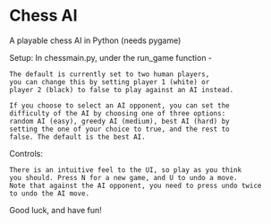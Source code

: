 # Chess AI
A playable chess AI in Python (needs pygame)

Setup: In chessmain.py, under the run_game function - 

    The default is currently set to two human players, 
    you can change this by setting player 1 (white) or
    player 2 (black) to false to play against an AI instead.

    If you choose to select an AI opponent, you can set the
    difficulty of the AI by choosing one of three options:
    random AI (easy), greedy AI (medium), best AI (hard) by
    setting the one of your choice to true, and the rest to 
    false. The default is the best AI.

Controls:
    
    There is an intuitive feel to the UI, so play as you think
    you should. Press N for a new game, and U to undo a move.
    Note that against the AI opponent, you need to press undo twice
    to undo the AI move. 

Good luck, and have fun!

